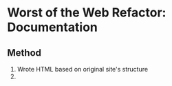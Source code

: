 # Worst of the Web Refactor: Documentation

## Method
1. Wrote HTML based on original site's structure
2. 
